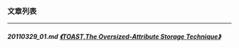 ### 文章列表  
----  
##### 20110329_01.md   [《TOAST,The Oversized-Attribute Storage Technique》](20110329_01.md)  
